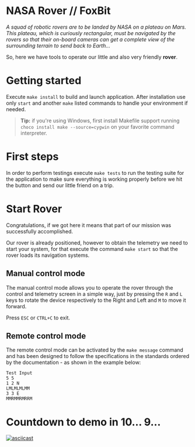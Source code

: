 # NASA Rover // FoxBit

_A squad of robotic rovers are to be landed by NASA on a plateau on Mars. This plateau, which is curiously rectangular, must be navigated by the rovers so that their on-board cameras can get a complete view of the surrounding terrain to send back to Earth…_

So, here we have tools to operate our little and also very friendly **rover**.

# Getting started

Execute `make install` to build and launch application. After installation use only `start` and another `make` listed commands to handle your environment if needed.

> **Tip:** if you're using Windows, first install Makefile support running `choco install make --source=cygwin` on your favorite command interpreter.



# First steps

In order to perform testings execute `make tests` to run the testing suite for the application to make sure everything is working properly before we hit the button and send our little friend on a trip.



# Start Rover

Congratulations, if we got here it means that part of our mission was successfully accomplished.

Our rover is already positioned, however to obtain the telemetry we need to start your system, for that execute the command `make start` so that the rover loads its navigation systems.



## Manual control mode

The manual control mode allows you to operate the rover through the control and telemetry screen in a simple way, just by pressing the `R` and `L` keys to rotate the device respectively to the Right and Left and `M` to move it forward.

Press `ESC` or `CTRL+C` to exit.



## Remote control mode


The remote control mode can be activated by the `make message` command and has been designed to follow the specifications in the standards ordered by the documentation - as shown in the example below:

```
Test Input
5 5
1 2 N
LMLMLMLMM
3 3 E
MMRMMRMRRM
```

# Countdown to demo in 10… 9…

[![asciicast](https://asciinema.org/a/AQ6VXiT607Pcc36XKI0xe32fD.svg)](https://asciinema.org/a/AQ6VXiT607Pcc36XKI0xe32fD)
